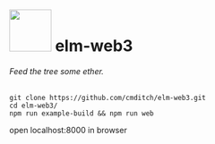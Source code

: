 # <img src="https://cdn.rawgit.com/cmditch/elm-web3/master/elm-web3-logo.svg" width="75"> elm-web3
###### Feed the tree some ether.

```
git clone https://github.com/cmditch/elm-web3.git
cd elm-web3/
npm run example-build && npm run web
```
open localhost:8000 in browser
